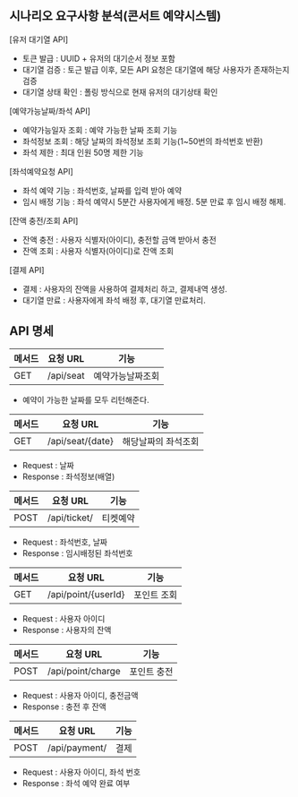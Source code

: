 ## 시나리오 요구사항 분석(콘서트 예약시스템)
[유저 대기열 API]
- 토큰 발급 : UUID + 유저의 대기순서 정보 포함
- 대기열 검증 : 토근 발급 이후, 모든 API 요청은 대기열에 해당 사용자가 존재하는지 검증
- 대기열 상태 확인 : 폴링 방식으로 현재 유저의 대기상태 확인

[예약가능날짜/좌석 API]
- 예약가능일자 조회 : 예약 가능한 날짜 조회 기능
- 좌석정보 조회 : 해당 날짜의 좌석정보 조회 기능(1~50번의 좌석번호 반환)
- 좌석 제한 : 최대 인원 50명 제한 기능

[좌석예약요청 API]
- 좌석 예약 기능 : 좌석번호, 날짜를 입력 받아 예약
- 임시 배정 기능 : 좌석 예약시 5분간 사용자에게 배정. 5분 만료 후 임시 배정 해제.

[잔액 충전/조회 API]
- 잔액 충전 : 사용자 식별자(아이디), 충전할 금액 받아서 충전
- 잔액 조회 : 사용자 식별자(아이디)로 잔액 조회

[결제 API]
- 결제 : 사용자의 잔액을 사용하여 결제처리 하고, 결제내역 생성.
- 대기열 만료 : 사용자에게 좌석 배정 후, 대기열 만료처리.

## API 명세
| 메서드 | 요청 URL | 기능 |
|--------|----------| ----------|
| GET     |/api/seat| 예약가능날짜조회|

* 예약이 가능한 날짜를 모두 리턴해준다.


| 메서드 | 요청 URL | 기능 |
|--------|----------|----------|
| GET     |/api/seat/{date}| 해당날짜의 좌석조회|

* Request : 날짜
* Response : 좌석정보(배열)


| 메서드 | 요청 URL | 기능 |
|--------|----------|----------|
| POST     |/api/ticket/| 티켓예약 |

* Request : 좌석번호, 날짜
* Response : 임시배정된 좌석번호

| 메서드 | 요청 URL | 기능 |
|--------|----------|----------|
| GET     |/api/point/{userId}| 포인트 조회|

* Request : 사용자 아이디
* Response : 사용자의 잔액

| 메서드 | 요청 URL |기능|
|--------|----------|----------|
| POST     |/api/point/charge| 포인트 충전   |
* Request : 사용자 아이디, 충전금액
* Response : 충전 후 잔액


| 메서드 | 요청 URL |기능|
|--------|----------|----------|
| POST     |/api/payment/| 결제  |

* Request : 사용자 아이디, 좌석 번호
* Response : 좌석 예약 완료 여부
